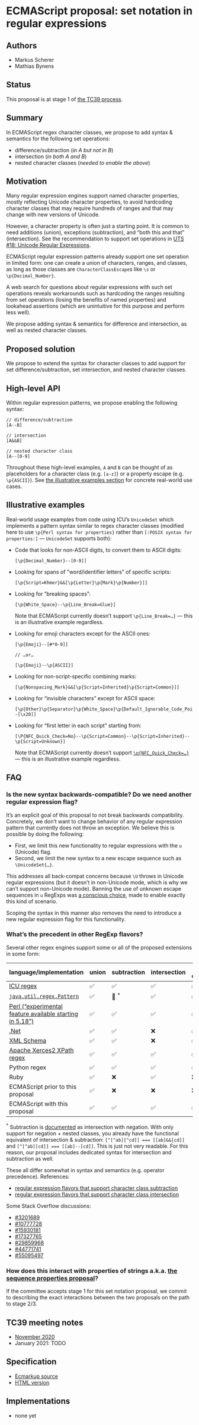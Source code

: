 # ECMAScript proposal: set notation in regular expressions

## Authors

- Markus Scherer
- Mathias Bynens

## Status

This proposal is at stage 1 of [the TC39 process](https://tc39.es/process-document/).

## Summary

In ECMAScript regex character classes, we propose to add syntax & semantics for the following set operations:

- difference/subtraction (_in A but not in B_)
- intersection (_in both A and B_)
- nested character classes (_needed to enable the above_)

## Motivation

Many regular expression engines support named character properties, mostly reflecting Unicode character properties, to avoid hardcoding character classes that may require hundreds of ranges and that may change with new versions of Unicode.

However, a character property is often just a starting point. It is common to need additions (union), exceptions (subtraction), and “both this and that” (intersection). See the recommendation to support set operations in [UTS #18: Unicode Regular Expressions](https://www.unicode.org/reports/tr18/#Subtraction_and_Intersection).

ECMAScript regular expression patterns already support one set operation in limited form: one can create a union of characters, ranges, and classes, as long as those classes are `CharacterClassEscape`s like `\s` or `\p{Decimal_Number}`.

A web search for questions about regular expressions with such set operations reveals workarounds such as hardcoding the ranges resulting from set operations (losing the benefits of named properties) and lookahead assertions (which are unintuitive for this purpose and perform less well).

We propose adding syntax & semantics for difference and intersection, as well as nested character classes.

## Proposed solution

We propose to extend the syntax for character classes to add support for set difference/subtraction, set intersection, and nested character classes.

## High-level API

Within regular expression patterns, we propose enabling the following syntax:

```
// difference/subtraction
[A--B]

// intersection
[A&&B]

// nested character class
[A--[0-9]
```

Throughout these high-level examples, `A` and `B` can be thought of as placeholders for a character class (e.g. `[a-z]`) or a property escape (e.g. `\p{ASCII}`). See [the illustrative examples section](https://github.com/mathiasbynens/proposal-regexp-set-notation#illustrative-examples) for concrete real-world use cases.

## Illustrative examples

Real-world usage examples from code using ICU’s `UnicodeSet` which implements a pattern syntax similar to regex character classes (modified here to use `\p{Perl syntax for properties}` rather than `[:POSIX syntax for properties:]` — `UnicodeSet` supports both):

- Code that looks for non-ASCII digits, to convert them to ASCII digits:

    ```
    [\p{Decimal_Number}--[0-9]]
    ```

- Looking for spans of "word/identifier letters" of specific scripts:

    ```
    [\p{Script=Khmer}&&[\p{Letter}\p{Mark}\p{Number}]]
    ```

- Looking for “breaking spaces”:

    ```
    [\p{White_Space}--\p{Line_Break=Glue}]
    ```

    Note that ECMAScript currently doesn’t support `\p{Line_Break=…}` — this is an illustrative example regardless.

- Looking for emoji characters except for the ASCII ones:

    ```
    [\p{Emoji}--[#*0-9]]

    // …or…

    [\p{Emoji}--\p{ASCII}]
    ```

- Looking for non-script-specific combining marks:

    ```
    [\p{Nonspacing_Mark}&&[\p{Script=Inherited}\p{Script=Common}]]
    ```

- Looking for “invisible characters” except for ASCII space:

    ```
    [\p{Other}\p{Separator}\p{White_Space}\p{Default_Ignorable_Code_Point}--[\x20]]
    ```

- Looking for “first letter in each script” starting from:

    ```
    [\P{NFC_Quick_Check=No}--\p{Script=Common}--\p{Script=Inherited}--\p{Script=Unknown}]
    ```

    Note that ECMAScript currently doesn’t support [`\p{NFC_Quick_Check=…}`](https://www.unicode.org/reports/tr15/#Quick_Check_Table) — this is an illustrative example regardless.

## FAQ

### Is the new syntax backwards-compatible? Do we need another regular expression flag?

It’s an explicit goal of this proposal to not break backwards compatibility. Concretely, we don’t want to change behavior of any regular expression pattern that currently does not throw an exception. We believe this is possible by doing the following:

- First, we limit this new functionality to regular expressions with the `u` (Unicode) flag.
- Second, we limit the new syntax to a new escape sequence such as `\UnicodeSet{…}`.

This addresses all back-compat concerns because `\U` throws in Unicode regular expressions (but it doesn’t in non-Unicode mode, which is why we can’t support non-Unicode mode). Banning the use of unknown escape sequences in `u` RegExps was [a conscious choice](https://web.archive.org/web/20141214085510/https://bugs.ecmascript.org/show_bug.cgi?id=3157), made to enable exactly this kind of scenario.

Scoping the syntax in this manner also removes the need to introduce a new regular expression flag for this functionality.

### What’s the precedent in other RegExp flavors?

Several other regex engines support some or all of the proposed extensions in some form:

| language/implementation                                                                                                                      | union | subtraction      | intersection | nested classes | symmetric difference |
| -------------------------------------------------------------------------------------------------------------------------------------------- | ----- | ---------------- | ------------ | -------------- | -------------------- |
| [ICU regex](https://unicode-org.github.io/icu/userguide/strings/regexp.html#set-expressions-character-classes)                               | ✅    | ✅               | ✅           | ✅             | ❌                   |
| [`java.util.regex.Pattern`](https://docs.oracle.com/en/java/javase/15/docs/api/java.base/java/util/regex/Pattern.html)                       | ✅    | 🤷 <sup>\*</sup> | ✅           | ✅             | ❌                   |
| [Perl (“experimental feature available starting in 5.18”)](https://perldoc.perl.org/perlrecharclass#Extended-Bracketed-Character-Classes)    | ✅    | ✅               | ✅           | ✅             | ✅                   |
| [.Net](https://docs.microsoft.com/en-us/dotnet/standard/base-types/character-classes-in-regular-expressions#CharacterClassSubtraction)       | ✅    | ✅               | ❌           | ✅             | ❌                   |
| [XML Schema](https://www.w3.org/TR/xmlschema-2/#charcter-classes)                                                                            | ✅    | ✅               | ❌           | ✅             | ❌                   |
| [Apache Xerces2 XPath regex](https://xerces.apache.org/xerces2-j/javadocs/xerces2/org/apache/xerces/impl/xpath/regex/RegularExpression.html) | ✅    | ✅               | ✅           | ✅             | ❌                   |
| Python regex                                                                                                                                 | ✅    | ✅               | ✅           | ✅             | ✅                   |
| Ruby                                                                                                                                         | ✅    | ❌               | ✅           | ❌             | ❌                   |
| ECMAScript prior to this proposal                                                                                                            | ✅    | ❌               | ❌           | ❌             | ❌                   |
| ECMAScript with this proposal                                                                                                                | ✅    | ✅               | ✅           | ✅             | ❌                   |

<sup>\*</sup> Subtraction is [documented](https://docs.oracle.com/en/java/javase/15/docs/api/java.base/java/util/regex/Pattern.html#subtraction1) as intersection with negation. With only support for negation + nested classes, you already have the functional equivalent of intersection & subtraction: `[^[^ab][^cd]] === [[ab]&&[cd]]` and `[^[^ab][cd]] === [[ab]--[cd]]`. This is just not very readable. For this reason, our proposal includes dedicated syntax for intersection and subtraction as well.

These all differ somewhat in syntax and semantics (e.g. operator precedence). References:

- [regular expression flavors that support character class subtraction](https://www.regular-expressions.info/charclasssubtract.html)
- [regular expression flavors that support character class intersection](https://www.regular-expressions.info/charclassintersect.html)

Some Stack Overflow discussions:

- [#3201689](https://stackoverflow.com/q/3201689/96656)
- [#10777728](https://stackoverflow.com/q/10777728/96656)
- [#15930181](https://stackoverflow.com/q/15930181/96656)
- [#17327765](https://stackoverflow.com/q/17327765/96656)
- [#29859968](https://stackoverflow.com/q/29859968/96656)
- [#44771741](https://stackoverflow.com/q/44771741/96656)
- [#55095497](https://stackoverflow.com/q/55095497/96656)

### How does this interact with properties of strings a.k.a. [the sequence properties proposal](https://github.com/tc39/proposal-regexp-unicode-sequence-properties)?

If the committee accepts stage 1 for this set notation proposal, we commit to describing the exact interactions between the two proposals on the path to stage 2/3.

## TC39 meeting notes

- [November 2020](https://github.com/tc39/notes/blob/master/meetings/2020-11/nov-18.md#adopting-unicode-behavior-for-set-notation-in-regular-expressions)
- January 2021: TODO

## Specification

* [Ecmarkup source](https://github.com/mathiasbynens/proposal-regexp-set-notation/blob/main/spec.html)
* [HTML version](https://mathiasbynens.github.io/proposal-regexp-set-notation/)

## Implementations

* none yet
